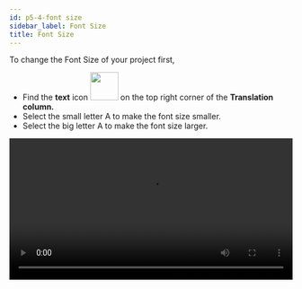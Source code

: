 ```yaml
---
id: p5-4-font size
sidebar_label: Font Size
title: Font Size
---
```


To change the Font Size of your project first, 

- Find the **text** icon <img src="/assets/font-size.png" width="50px" alt=""/> on the top right corner of the **Translation column.**
- Select the small letter A to make the font size smaller.
- Select the big letter A to make the font size larger. 

<video controls src="/assets/change-font.mov" width="100%" type="video/mov"/>